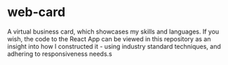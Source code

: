 # web-card
A virtual business card, which showcases my skills and languages. If you wish, the code to the React App can be viewed in this repository as an insight into how I constructed it - using industry standard techniques, and adhering to responsiveness needs.s
